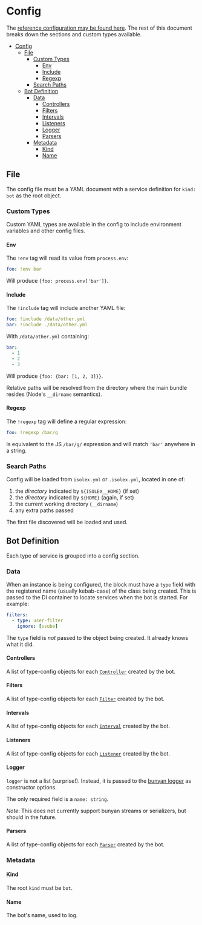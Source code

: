 # Config

The [reference configuration may be found here](./isolex.yml). The rest of this document breaks down the sections and
custom types available.

- [Config](#config)
  - [File](#file)
    - [Custom Types](#custom-types)
      - [Env](#env)
      - [Include](#include)
      - [Regexp](#regexp)
    - [Search Paths](#search-paths)
  - [Bot Definition](#bot-definition)
    - [Data](#data)
      - [Controllers](#controllers)
      - [Filters](#filters)
      - [Intervals](#intervals)
      - [Listeners](#listeners)
      - [Logger](#logger)
      - [Parsers](#parsers)
    - [Metadata](#metadata)
      - [Kind](#kind)
      - [Name](#name)

## File

The config file must be a YAML document with a service definition for `kind: bot` as the root object.

### Custom Types

Custom YAML types are available in the config to include environment variables and other config files.

#### Env

The `!env` tag will read its value from `process.env`:

```yaml
foo: !env bar
```

Will produce `{foo: process.env['bar']}`.

#### Include

The `!include` tag will include another YAML file:

```yaml
foo: !include /data/other.yml
bar: !include ./data/other.yml
```

With `/data/other.yml` containing:

```yaml
bar:
  - 1
  - 2
  - 3
```

Will produce `{foo: {bar: [1, 2, 3]}}`.

Relative paths will be resolved from the directory where the main bundle resides (Node's `__dirname` semantics).

#### Regexp

The `!regexp` tag will define a regular expression:

```yaml
foo: !regexp /bar/g
```

Is equivalent to the JS `/bar/g/` expression and will match `'bar'` anywhere in a string.

### Search Paths

Config will be loaded from `isolex.yml` or `.isolex.yml`, located in one of:

1. the *directory* indicated by `${ISOLEX__HOME}` (if set)
1. the *directory* indicated by `${HOME}` (again, if set)
1. the current working directory (`__dirname`)
1. any extra paths passed

The first file discovered will be loaded and used.

## Bot Definition

Each type of service is grouped into a config section.

### Data

When an instance is being configured, the block must have a `type` field with the registered name (usually kebab-case)
of the class being created. This is passed to the DI container to locate services when the bot is started. For example:

```yaml
filters:
  - type: user-filter
    ignore: [ssube]
```

The `type` field is *not* passed to the object being created. It already knows what it did.

#### Controllers

A list of type-config objects for each [`Controller`](../src/controller/Controller.ts) created by the bot.

#### Filters

A list of type-config objects for each [`Filter`](../src/filter/Filter.ts) created by the bot.

#### Intervals

A list of type-config objects for each [`Interval`](../src/interval/Interval.ts) created by the bot.

#### Listeners

A list of type-config objects for each [`Listener`](../src/listener/Listener.ts) created by the bot.

#### Logger

`logger` is not a list (surprise!). Instead, it is passed to the
[bunyan logger](https://github.com/trentm/node-bunyan#constructor-api) as constructor options.

The only required field is a `name: string`.

*Note*: This does not currently support bunyan streams or serializers, but should in the future.

#### Parsers

A list of type-config objects for each [`Parser`](../src/parser/Parser.ts) created by the bot.

### Metadata

#### Kind

The root `kind` must be `bot`.

#### Name

The bot's name, used to log.
